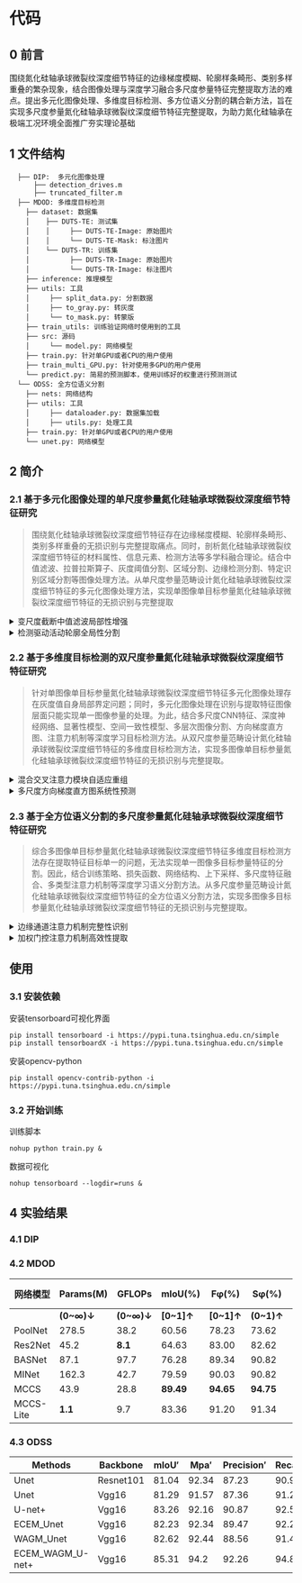 # 代码

## 0 前言

围绕氮化硅轴承球微裂纹深度细节特征的边缘梯度模糊、轮廓样条畸形、类别多样重叠的繁杂现象，结合图像处理与深度学习融合多尺度参量特征完整提取方法的难点。提出多元化图像处理、多维度目标检测、多方位语义分割的耦合新方法，旨在实现多尺度参量氮化硅轴承球微裂纹深度细节特征完整提取，为助力氮化硅轴承在极端工况环境全面推广夯实理论基础

## 1 文件结构

```
  ├── DIP:  多元化图像处理
      ├── detection_drives.m
      ├── truncated_filter.m
  ├── MDOD: 多维度目标检测
    ├── dataset: 数据集
    │    ├── DUTS-TE: 测试集
    │    │     ├── DUTS-TE-Image: 原始图片
    │    │     └── DUTS-TE-Mask: 标注图片
    │    └── DUTS-TR: 训练集
    │          ├── DUTS-TR-Image: 原始图片
    │          └── DUTS-TR-Image: 标注图片
    ├── inference: 推理模型
    ├── utils: 工具
    │     ├── split_data.py: 分割数据
    │     ├── to_gray.py: 转灰度
    │     └── to_mask.py: 转蒙版
    ├── train_utils: 训练验证网络时使用到的工具
    ├── src: 源码
    │     └── model.py: 网络模型
    ├── train.py: 针对单GPU或者CPU的用户使用
    ├── train_multi_GPU.py: 针对使用多GPU的用户使用
    └── predict.py: 简易的预测脚本，使用训练好的权重进行预测测试
  └── ODSS: 全方位语义分割
    ├── nets: 网络结构
    ├── utils: 工具
    │     ├── dataloader.py: 数据集加载
    │     ├── utils.py: 处理工具
    ├── train.py: 针对单GPU或者CPU的用户使用
    └── unet.py: 网络模型
```

## 2 简介

### 2.1 基于多元化图像处理的单尺度参量氮化硅轴承球微裂纹深度细节特征研究

> 围绕氮化硅轴承球微裂纹深度细节特征存在边缘梯度模糊、轮廓样条畸形、类别多样重叠的无损识别与完整提取痛点。同时，剖析氮化硅轴承球微裂纹深度细节特征的材料属性、信息元素、检测方法等多学科融合理论。结合中值滤波、拉普拉斯算子、灰度阈值分割、区域分割、边缘检测分割、特定识别区域分割等图像处理方法。从单尺度参量范畴设计氮化硅轴承球微裂纹深度细节特征的多元化图像处理方法，实现单图像单目标参量氮化硅轴承球微裂纹深度细节特征的无损识别与完整提取

<details><summary>变尺度截断中值滤波局部性增强</summary>
首先，单图像单目标参量微裂纹深度细节特征图像的信号全覆盖半径边界扩展过程，保证边缘梯度模糊、轮廓样条畸形、类别多样重叠均在信号范围内，防止数据缺失产生边界效应。其次，信号全覆盖表征图像局部曲率拟合，通过二阶导数核估算每个像素包含区域的曲率，实现每个像素点包含区域的轮廓量化。再次，轮廓量化后表征图像圆形窗口自适应处理，优化Sigmoid函数进行曲率标准化，根据曲率动态调整每个像素滤波窗口获取局部窗口。最后，局部窗口表征图像阈值截断剔除，通过剔除局部窗口非零元素，比较当前像素与中值之间的阈值差异，结合阈值界限实现消噪与平滑图像细节的自适应平衡，实现单图像单目标参量微裂纹深度细节特征图像的局部性增强效果。
</details>
<details><summary>检测驱动活动轮廓全局性分割</summary>
率先，单图像单目标参量微裂纹深度细节特征图像边缘信号连通带宽边缘识别，通过连通组件分析以扫描二值化图像，并对每个独立连通区域进行标记，利用不同颜色线条区分各个组件。然后，遍历每个搜寻连通组件，比对连通区域与既定面积阈值，识别并保留符合条件的标定区域以更新布尔索引，同时剔除噪声和无关信号，直到遍历结束更新BWf以作为下一步迭代初始ROI，实现单图像单目标参量微裂纹深度细节特征图像轮廓线分割。再后，构建能量函数指导轮廓逐渐趋于平滑，在迭代过程轮廓位置按能量最小化原则不断优化调整，直至变化量降至设定阈值以下，形成紧贴目标边缘轮廓，并将其作为单图像单目标参量氮化硅轴承球微裂纹深度细节特征图像分割的结果输出。最后，通过形态学膨胀操作补充轮廓内部的小裂隙，并连接邻近的裂痕片断，确保整体单图像单目标参量氮化硅轴承球微裂纹深度细节特征图像连贯性。
</details>

### 2.2 基于多维度目标检测的双尺度参量氮化硅轴承球微裂纹深度细节特征研究

> 针对单图像单目标参量氮化硅轴承球微裂纹深度细节特征多元化图像处理存在灰度值自身局部界定问题；同时，多元化图像处理在识别与提取特征图像层面只能实现单一图像参量的处理。为此，结合多尺度CNN特征、深度神经网络、显著性模型、空间一致性模型、多层次图像分割、方向梯度直方图、注意力机制等深度学习目标检测方法。从双尺度参量范畴设计氮化硅轴承球微裂纹深度细节特征的多维度目标检测方法，实现多图像单目标参量氮化硅轴承球微裂纹深度细节特征的无损识别与完整提取。

<details><summary>混合交叉注意力模块自适应重组</summary>
起初，多图像单目标参量微裂纹深度细节特征图像局部放大及色彩映射，同时借助与非运算获取概率预测图与真实标注特征之间的误差，分析微裂纹深度细节特征类膨胀现象。另外，多尺度特征块嵌入向量融合，利用多尺度特征块嵌入层将不同尺度的卷积核解码为嵌入向量阵列，通过多尺度嵌入向量融合模块聚集，以实现特征图像在相同特征级别目标定位和高语义特征的融合。再者，构建混合交叉注意力模块，对嵌入向量进行归一化处理均衡数据差异，串联标记所有嵌入向量沿通道创建相关的键值，通过Softmax函数对矩阵值加权将深度卷积投影于交叉注意力模块，实现传递信息至DCA模块顺序输出。最后，神经网络推理预测结果与真实标注之间的差异性，通过与非运算计算得到预测结果与真实标注的特征误差，对微裂纹深度细节特征主体部分局部放大，判断多图像单目标参量微裂纹深度细节特征的类膨胀现象改善情况。
</details>
<details><summary>多尺度方向梯度直方图系统性预测</summary>
最初，多图像单目标参量微裂纹深度细节特征图像嵌入基准网络(U2-Net)进行自适应推理，借助叠加合成方式将预测结果与真实标注特征对比分析，实现微裂纹深度细节特征整体初步识别。后者，为直观展示微裂纹深度细节特征缺失现象，选取差异性灰度阈值对原始特征图像进行灰度映射，剖析微裂纹深度细节特征缺失规律。再后，构建多尺度方向梯度直方图，利用伽马矫正对输入特征图像非线性细节增强，将特征划分为多个固定窗口并计算其X/Y方向的方向梯度，统计方向梯度叠加数值绘制方向梯度直方图。最后，微裂纹深度细节特征神经网络预测，将特征描述符几何中心相连预测轮廓并作为辅助任务伪标签，经过基准网络(+HOG)进行二次训练实现结果预测。
</details>

### 2.3 基于全方位语义分割的多尺度参量氮化硅轴承球微裂纹深度细节特征研究

> 综合多图像单目标参量氮化硅轴承球微裂纹深度细节特征多维度目标检测方法存在提取特征目标单一的问题，无法实现单一图像多目标参量特征的分割。因此，结合训练策略、损失函数、网络结构、上下采样、多尺度特征融合、多类型注意力机制等深度学习语义分割方法。从多尺度参量范畴设计氮化硅轴承球微裂纹深度细节特征的全方位语义分割方法，实现多图像多目标参量氮化硅轴承球微裂纹深度细节特征的无损识别与完整提取。

<details><summary>边缘通道注意力机制完整性识别</summary>
开始，多图像多目标参量微裂纹深度细节特征数据集特征分析，沿斜向、水平和垂直剖面的数值梯度变化对比特征差异性，解析点-线-面微裂纹深度细节特征的显著性与完整性语义信息。第二，提取点-线-面微裂纹深度细节特征数据集特征易混淆的语义信息，剖析特征图像的背景与目标特征之间的相似语义信息的内在差别，为设计时效性、准确性、融合性的边缘通道注意力机制奠定前期基础。其三，为了实现特征图像语义信息完整、清晰还原微裂纹深度细节特征信号，对首次提取的微裂纹深度细节特征上采样全局信息与未采样细节信息输入双卷积模块，分别获得特征图像的深层信息和浅层信息。最后，将浅层信息下采样为细节信息，再将细节信息与深层信息融合，通过加权计算获取注意力增强的特征信息，从而实现多图像多目标参量微裂纹深度细节特征清晰和饱满的语义信息。
</details>
<details><summary>加权门控注意力机制高效性提取</summary>
起首，多图像多目标参量微裂纹深度细节特征残差结构特征图像深层信息提取，通过上采样降低通道数且利用维度不变卷积特征提取，激活函数调整特征信息增强特征的表达能力。接着，为了在同层融合保留充分的特征图像语义信息，将深层信息与浅层信息同时输入模型初步融合，利用加权方法与浅层信息融合，强化同层内的特征图像信息。再三，比较ReLU、Sigmoid和H-Swish三种激活函数的数据曲线，通过不同激活函数对数据整形作用，调整特征图像的阈值范围实现特征信号区分。最后，同层下采样信息与合成信息融合输出权重，与同层下采样信息相结合，提高输出信息的信息丰度，实现同层内多图像多目标参量微裂纹深度细节特征的高效提取。
</details>

## 使用

### 3.1 安装依赖

安装tensorboard可视化界面
```
pip install tensorboard -i https://pypi.tuna.tsinghua.edu.cn/simple
pip install tensorboardX -i https://pypi.tuna.tsinghua.edu.cn/simple
```
安装opencv-python
```
pip install opencv-contrib-python -i https://pypi.tuna.tsinghua.edu.cn/simple
```
### 3.2 开始训练

训练脚本
```
nohup python train.py &
```
数据可视化
```
nohup tensorboard --logdir=runs &
```

## 4 实验结果
### 4.1 DIP

### 4.2 MDOD

| **网络模型** | **Params(M)** | **GFLOPs** | **mIoU**(%) | **Fφ(%)**  | **Sφ(%)**  | **Eφ(%)**  | **AUC（%)**  | **M（10-3)** |
| ------------ | ------------- | ---------- | ----------- | ---------- | ---------- | ---------- | ------------ | ------------ |
|              | **(0~∞)↓**    | **(0~∞)↓** | **[0~1]↑**  | **[0~1]↑** | **(0~1)↑** | **(0~1)↑** | **(0.5~1)↑** | **(0~∞)↓**   |
| PoolNet      | 278.5         | 38.2       | 60.56       | 78.23      | 73.62      | 84.19      | 77.84        | 31           |
| Res2Net      | 45.2          | **8.1**    | 64.63       | 83.00      | 82.62      | 90.92      | 84.28        | 13           |
| BASNet       | 87.1          | 97.7       | 76.28       | 89.34      | 90.82      | 97.05      | **98.77**    | 10           |
| MINet        | 162.3         | 42.7       | 79.59       | 90.03      | 90.82      | 97.63      | 98.29        | 9            |
| MCCS         | 43.9          | 28.8       | **89.49**   | **94.65**  | **94.75**  | **98.95**  | 96.69        | **4**        |
| MCCS-Lite    | **1.1**       | 9.7        | 83.36       | 91.20      | 91.34      | 97.76      | 94.76        | 7            |

### 4.3 ODSS

| Methods          | Backbone  | mIoU′ | Mpa′ | Precision′ | Recall′ |
| ---------------- | --------- | ------ | ------ | ---------- | ------- |
| Unet             | Resnet101 | 81.04  | 92.34  | 87.23      | 90.97   |
| Unet             | Vgg16     | 81.29  | 91.57  | 87.36      | 91.26   |
| U-net+           | Vgg16     | 83.26  | 92.16  | 90.87      | 92.54   |
| ECEM_Unet        | Vgg16     | 82.23  | 92.34  | 89.47      | 92.2    |
| WAGM_Unet        | Vgg16     | 82.62  | 92.44  | 88.56      | 91.48   |
| ECEM_WAGM_U-net+ | Vgg16     | 85.31  | 94.2   | 92.26      | 94.8    |
